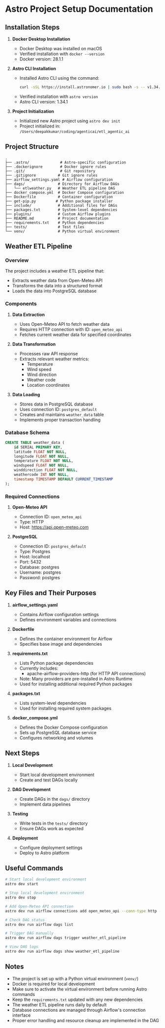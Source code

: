# Astro Project Setup Documentation

## Installation Steps

1. **Docker Desktop Installation**
   - Docker Desktop was installed on macOS
   - Verified installation with `docker --version`
   - Docker version: 28.1.1

2. **Astro CLI Installation**
   - Installed Astro CLI using the command:
     ```bash
     curl -sSL https://install.astronomer.io | sudo bash -s -- v1.34.1
     ```
   - Verified installation with `astro version`
   - Astro CLI version: 1.34.1

3. **Project Initialization**
   - Initialized new Astro project using `astro dev init`
   - Project initialized in: `/Users/deepakkumar/coding/agenticai/etl_agentic_ai`

## Project Structure

```
.
├── .astro/              # Astro-specific configuration
├── .dockerignore        # Docker ignore rules
├── .git/                # Git repository
├── .gitignore          # Git ignore rules
├── airflow_settings.yaml # Airflow configuration
├── dags/               # Directory for Airflow DAGs
│   └── etlweather.py   # Weather ETL pipeline DAG
├── docker_compose.yml  # Docker Compose configuration
├── Dockerfile          # Container configuration
├── get-pip.py         # Python package installer
├── include/            # Additional files for DAGs
├── packages.txt        # System-level dependencies
├── plugins/            # Custom Airflow plugins
├── README.md           # Project documentation
├── requirements.txt    # Python dependencies
├── tests/              # Test files
└── venv/               # Python virtual environment
```

## Weather ETL Pipeline

### Overview
The project includes a weather ETL pipeline that:
- Extracts weather data from Open-Meteo API
- Transforms the data into a structured format
- Loads the data into PostgreSQL database

### Components

1. **Data Extraction**
   - Uses Open-Meteo API to fetch weather data
   - Requires HTTP connection with ID: `open_meteo_api`
   - Fetches current weather data for specified coordinates

2. **Data Transformation**
   - Processes raw API response
   - Extracts relevant weather metrics:
     - Temperature
     - Wind speed
     - Wind direction
     - Weather code
     - Location coordinates

3. **Data Loading**
   - Stores data in PostgreSQL database
   - Uses connection ID: `postgres_default`
   - Creates and maintains `weather_data` table
   - Implements proper transaction handling

### Database Schema
```sql
CREATE TABLE weather_data (
    id SERIAL PRIMARY KEY,
    latitude FLOAT NOT NULL,
    longitude FLOAT NOT NULL,
    temperature FLOAT NOT NULL,
    windspeed FLOAT NOT NULL,
    winddirection FLOAT NOT NULL,
    weathercode INT NOT NULL,
    timestamp TIMESTAMP DEFAULT CURRENT_TIMESTAMP
);
```

### Required Connections
1. **Open-Meteo API**
   - Connection ID: `open_meteo_api`
   - Type: HTTP
   - Host: https://api.open-meteo.com

2. **PostgreSQL**
   - Connection ID: `postgres_default`
   - Type: Postgres
   - Host: localhost
   - Port: 5432
   - Database: postgres
   - Username: postgres
   - Password: postgres

## Key Files and Their Purposes

1. **airflow_settings.yaml**
   - Contains Airflow configuration settings
   - Defines environment variables and connections

2. **Dockerfile**
   - Defines the container environment for Airflow
   - Specifies base image and dependencies

3. **requirements.txt**
   - Lists Python package dependencies
   - Currently includes:
     - apache-airflow-providers-http (for HTTP API connections)
   - Note: Many providers are pre-installed in Astro Runtime
   - Used for installing additional required Python packages

4. **packages.txt**
   - Lists system-level dependencies
   - Used for installing required system packages

5. **docker_compose.yml**
   - Defines the Docker Compose configuration
   - Sets up PostgreSQL database service
   - Configures networking and volumes

## Next Steps

1. **Local Development**
   - Start local development environment
   - Create and test DAGs locally

2. **DAG Development**
   - Create DAGs in the `dags/` directory
   - Implement data pipelines

3. **Testing**
   - Write tests in the `tests/` directory
   - Ensure DAGs work as expected

4. **Deployment**
   - Configure deployment settings
   - Deploy to Astro platform

## Useful Commands

```bash
# Start local development environment
astro dev start

# Stop local development environment
astro dev stop

# Add Open-Meteo API connection
astro dev run airflow connections add open_meteo_api --conn-type http --conn-host https://api.open-meteo.com

# Check DAG status
astro dev run airflow dags list

# Trigger DAG manually
astro dev run airflow dags trigger weather_etl_pipeline

# View DAG logs
astro dev run airflow dags show weather_etl_pipeline
```

## Notes

- The project is set up with a Python virtual environment (`venv/`)
- Docker is required for local development
- Make sure to activate the virtual environment before running Astro commands
- Keep the `requirements.txt` updated with any new dependencies
- The weather ETL pipeline runs daily by default
- Database connections are managed through Airflow's connection interface
- Proper error handling and resource cleanup are implemented in the DAG 